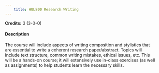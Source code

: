 ```yaml
---
    title: HUL800 Research Writing
---
```

**Credits:** 3 (3-0-0)



#### Description 
The course will include aspects of writing composition and stylistics that are essential to write a coherent research paper/abstract. Topics will include text structure, common writing mistakes, ethical issues, etc. This will be a hands-on course; it will extensively use in-class exercises (as well as assignments) to help students learn the necessary skills.